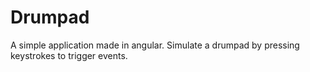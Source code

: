 # Drumpad

A simple application made in angular. Simulate a drumpad by pressing keystrokes to trigger events.
